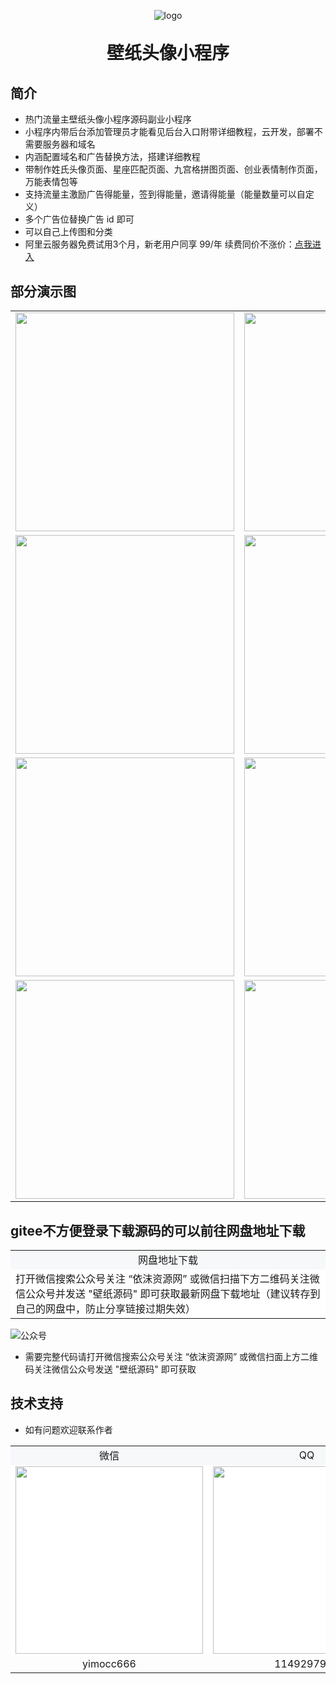 <p align="center">
	<img alt="logo" src="https://rlxx.vip/t/2025/02/14/67af08ea2f260.png">
</p>
<h1 align="center" style="margin: 30px 0 30px; font-weight: bold;">壁纸头像小程序</h1>


## 简介

- 热门流量主壁纸头像小程序源码副业小程序
- 小程序内带后台添加管理员才能看见后台入口附带详细教程，云开发，部署不需要服务器和域名
- 内涵配置域名和广告替换方法，搭建详细教程
- 带制作姓氏头像页面、星座匹配页面、九宫格拼图页面、创业表情制作页面，万能表情包等
- 支持流量主激励广告得能量，签到得能量，邀请得能量（能量数量可以自定义）
- 多个广告位替换广告 id 即可
- 可以自己上传图和分类
- 阿里云服务器免费试用3个月，新老用户同享 99/年 续费同价不涨价：[点我进入](https://www.aliyun.com/daily-act/ecs/activity_selection?userCode=ua4mkdxk)





## 部分演示图
<table>
    <tr>
        <td><img width="350" src="https://rlxx.vip/t/2025/02/21/67b835881534c.png"/></td>
        <td><img width="350" src="https://rlxx.vip/t/2025/02/21/67b8358cc4566.png"/></td>
    </tr>
    <tr>
        <td><img width="350" src="https://rlxx.vip/t/2025/02/21/67b8358c53e20.png"/></td>
        <td><img width="350" src="https://rlxx.vip/t/2025/02/21/67b8358cc4566.png"/></td>
    </tr>
    <tr>
        <td><img width="350" src="https://rlxx.vip/t/2025/02/21/67b8358b57485.png"/></td>
        <td><img width="350" src="https://rlxx.vip/t/2025/02/21/67b835903e59b.png"/></td>
    </tr>
    <tr>
        <td><img width="350" src="https://rlxx.vip/t/2025/02/21/67b83590751d5.png"/></td>
        <td><img width="350" src="https://rlxx.vip/t/2025/02/21/67b8358e17835.png"/></td>
    </tr>
</table>



## gitee不方便登录下载源码的可以前往网盘地址下载
<table>
    <tr>
        <td align="center" bgcolor=#F6F8FA>网盘地址下载</td>
    </tr>
    <tr>
        <td bgcolor=#FFFFFF>打开微信搜索公众号关注 “依沫资源网” 或微信扫描下方二维码关注微信公众号并发送 "壁纸源码" 即可获取最新网盘下载地址（建议转存到自己的网盘中，防止分享链接过期失效） </td>
    </tr>
</table>
<img src="https://rlxx.vip/t/2025/02/14/67af0998ebc43.png" alt="公众号"/>

* 需要完整代码请打开微信搜索公众号关注 “依沫资源网” 或微信扫面上方二维码关注微信公众号发送 "壁纸源码" 即可获取

## 技术支持

- 如有问题欢迎联系作者
<table>
    <tr>
        <td align="center" bgcolor=#F6F8FA>微信</td>
        <td align="center" bgcolor=#F6F8FA>QQ</td>
    </tr>
    <tr>
        <td bgcolor=#FFFFFF><img width = "300" src="https://simgs.emoboy.vip/appimg/bigwx.png"/></td>
        <td bgcolor=#FFFFFF><img width = "300" src="https://img.eplusskin.com/uploads/20240730/qiuqiu3.png"/></td>
    </tr>
    <tr>
        <td align="center">yimocc666</td>
        <td align="center">1149297946</td>
    </tr>
</table>


